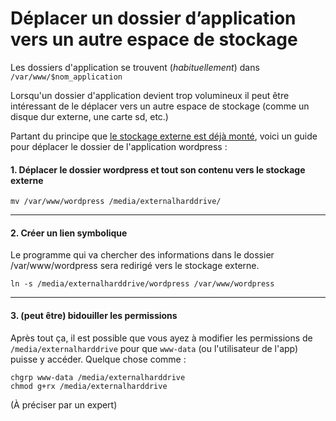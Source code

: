# Déplacer un dossier d’application vers un autre espace de stockage

Les dossiers d'application se trouvent (*habituellement*) dans `/var/www/$nom_application`

Lorsqu'un dossier d'application devient trop volumineux il peut être intéressant de le déplacer vers un autre espace de stockage (comme un disque dur externe, une carte sd, etc.)

Partant du principe que [le stockage externe est déjà monté](/external_storage), voici un guide pour déplacer le dossier de l'application wordpress :


#### 1. Déplacer le dossier wordpress et tout son contenu vers le stockage externe

```shell
mv /var/www/wordpress /media/externalharddrive/
```
___

#### 2. Créer un lien symbolique 

Le programme qui va chercher des informations dans le dossier /var/www/wordpress sera redirigé vers le stockage externe.

```shell
ln -s /media/externalharddrive/wordpress /var/www/wordpress
```
___

#### 3. (peut être) bidouiller les permissions

Après tout ça, il est possible que vous ayez à modifier les permissions de `/media/externalharddrive` pour que `www-data` (ou l'utilisateur de l'app) puisse y accéder. Quelque chose comme :
 
```shell
chgrp www-data /media/externalharddrive
chmod g+rx /media/externalharddrive

```

(À préciser par un expert)
